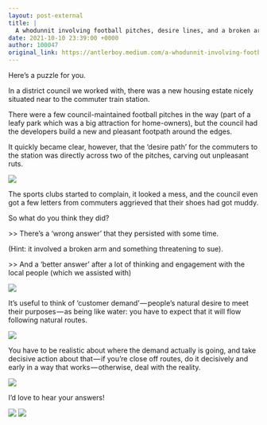 ```yaml
---
layout: post-external
title: |
  A whodunnit involving football pitches, desire lines, and a broken arm
date: 2021-10-10 23:39:00 +0000
author: 100047
original_link: https://antlerboy.medium.com/a-whodunnit-involving-football-pitches-desire-lines-and-a-broken-arm-16e7657f3b6?source=rss-97852f5a56ae------2
---
```


Here’s a puzzle for you.

In a district council we worked with, there was a new housing estate nicely situated near to the commuter train station.

There were a few council-maintained football pitches in the way (part of a leafy park which was a big attraction for home-owners), but the council had the developers build a new and pleasant footpath around the edges.

It quickly became clear, however, that the ‘desire path’ for the commuters to the station was directly across two of the pitches, carving out unpleasant ruts.

![](https://cdn-images-1.medium.com/max/868/1*XCF1yiUVyIKGfCYL7e3_8g.png)

The sports clubs started to complain, it looked a mess, and the council even got a few letters from commuters aggrieved that their shoes had got muddy.

So what do you think they did?

\>\> There’s a ‘wrong answer’ that they persisted with some time.

(Hint: it involved a broken arm and something threatening to sue).

\>\> And a ‘better answer’ after a lot of thinking and engagement with the local people (which we assisted with)

![](https://cdn-images-1.medium.com/max/960/1*mRo8LB0hmMIdk1dDg5QsgQ.png)

It’s useful to think of ‘customer demand’ — people’s natural desire to meet their purposes — as being like water: you have to expect that it will flow following natural routes.

![](https://cdn-images-1.medium.com/max/960/1*FgJCesDtFPr0OcEv7zFDfw.png)

You have to be realistic about where the demand actually is going, and take decisive action about that — if you’re close off routes, do it decisively and early in a way that works — otherwise, deal with the reality.

![](https://cdn-images-1.medium.com/max/960/1*S-CMv_DFckcU5Ze2KziRxg.png)

I’d love to hear your answers!

![](https://cdn-images-1.medium.com/max/960/1*p-wenoyKXA0sZOn_mLzRmw.png)
 ![](https://medium.com/_/stat?event=post.clientViewed&referrerSource=full_rss&postId=16e7657f3b6)
